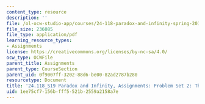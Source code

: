 ```yaml
---
content_type: resource
description: ''
file: /ol-ocw-studio-app/courses/24-118-paradox-and-infinity-spring-2019/1ee75cf7156bfff5521b2559a2158a7e_MIT24_118S19_ProblemSet2.pdf
file_size: 236085
file_type: application/pdf
learning_resource_types:
- Assignments
license: https://creativecommons.org/licenses/by-nc-sa/4.0/
ocw_type: OCWFile
parent_title: Assignments
parent_type: CourseSection
parent_uid: 0f9007ff-3202-88d6-be00-82ad2787b280
resourcetype: Document
title: '24.118_S19 Paradox and Infinity, Assignments: Problem Set 2: The Higher Infinite'
uid: 1ee75cf7-156b-fff5-521b-2559a2158a7e
---
```

